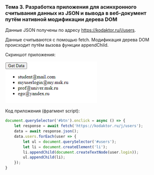 ### Тема 3. Разработка приложения для асинхронного считывания данных из JSON и вывода в веб-документ путём нативной модификации дерева DOM
Данные JSON получены по адресу https://kodaktor.ru/j/users.

Данные считываются с помощью fetch. Модификация дерева DOM происходит путём вызова функции appendChild.

Скриншот приложения:

![](images/task-3.png)

Код приложения (фрагмент script):
```javascript
document.querySelector('#btn').onclick = async () => {
    let response = await fetch('https://kodaktor.ru/j/users');
    data = await response.json();
    data.users.forEach(user => {
        let ul = document.querySelector('#users');
        let li = document.createElement('li');
        li.appendChild(document.createTextNode(user.login));
        ul.appendChild(li);
    });
}
```

